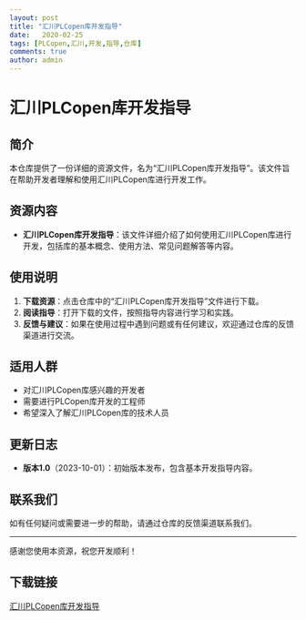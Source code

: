 ```yaml
---
layout: post
title: "汇川PLCopen库开发指导"
date:   2020-02-25
tags: [PLCopen,汇川,开发,指导,仓库]
comments: true
author: admin
---
```

# 汇川PLCopen库开发指导

## 简介
本仓库提供了一份详细的资源文件，名为“汇川PLCopen库开发指导”。该文件旨在帮助开发者理解和使用汇川PLCopen库进行开发工作。

## 资源内容
- **汇川PLCopen库开发指导**：该文件详细介绍了如何使用汇川PLCopen库进行开发，包括库的基本概念、使用方法、常见问题解答等内容。

## 使用说明
1. **下载资源**：点击仓库中的“汇川PLCopen库开发指导”文件进行下载。
2. **阅读指导**：打开下载的文件，按照指导内容进行学习和实践。
3. **反馈与建议**：如果在使用过程中遇到问题或有任何建议，欢迎通过仓库的反馈渠道进行交流。

## 适用人群
- 对汇川PLCopen库感兴趣的开发者
- 需要进行PLCopen库开发的工程师
- 希望深入了解汇川PLCopen库的技术人员

## 更新日志
- **版本1.0**（2023-10-01）：初始版本发布，包含基本开发指导内容。

## 联系我们
如有任何疑问或需要进一步的帮助，请通过仓库的反馈渠道联系我们。

---
感谢您使用本资源，祝您开发顺利！

## 下载链接

[汇川PLCopen库开发指导](https://pan.quark.cn/s/f3b88cb26876)